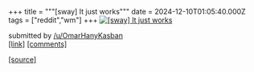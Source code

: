 +++
title = """[sway] It just works"""
date = 2024-12-10T01:05:40.000Z
tags = ["reddit","wm"]
+++
[![[sway] It just works](https://preview.redd.it/ufc1tb0w7x5e1.png?width=640&crop=smart&auto=webp&s=4c110dbc4b99676af979bef4dae0e82b06319ab9 "[sway] It just works")](https://www.reddit.com/r/unixporn/comments/1hapqq1/sway_it_just_works/)

submitted by [/u/OmarHanyKasban](https://www.reddit.com/user/OmarHanyKasban)  
[\[link\]](https://i.redd.it/ufc1tb0w7x5e1.png) [\[comments\]](https://www.reddit.com/r/unixporn/comments/1hapqq1/sway_it_just_works/)

[[source]](https://www.reddit.com/r/unixporn/comments/1hapqq1/sway_it_just_works/)
